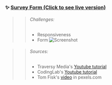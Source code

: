 ### ✨ [Survey Form (Click to see live version)](https://survey-form-jade.vercel.app)

>> ###### Challenges:
>> - Responsiveness
>> - Form
![Screenshot](image/screenshot.png)

>> ###### Sources:
>> - Traversy Media's [Youtube tutorial](https://www.youtube.com/watch?v=8MgpE2DTTKA)
>> - CodingLab's [Youtube tutorial](https://www.youtube.com/watch?v=okbByPWS1Xc)
>> - Tom Fisk's [video](https://www.pexels.com/video/aerial-view-of-beautiful-resort-2169880) in pexels.com
